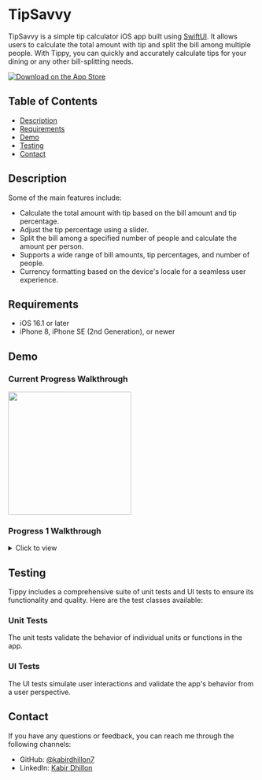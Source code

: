 # TipSavvy

TipSavvy is a simple tip calculator iOS app built using [SwiftUI](https://developer.apple.com/xcode/swiftui/). It allows users to calculate the total amount with tip and split the bill among multiple people. With Tippy, you can quickly and accurately calculate tips for your dining or any other bill-splitting needs.

[![Download on the App Store](https://img.shields.io/badge/App%20Store-Download-blue.svg)](https://apps.apple.com/app/tipsavvy/id6449447909)


## Table of Contents

- [Description](#description)
- [Requirements](#requirements)
- [Demo](#demo)
- [Testing](#testing)
- [Contact](#contact)

## Description

Some of the main features include:

- Calculate the total amount with tip based on the bill amount and tip percentage.
- Adjust the tip percentage using a slider.
- Split the bill among a specified number of people and calculate the amount per person.
- Supports a wide range of bill amounts, tip percentages, and number of people.
- Currency formatting based on the device's locale for a seamless user experience.

## Requirements

- iOS 16.1 or later
- iPhone 8, iPhone SE (2nd Generation), or newer

## Demo
### Current Progress Walkthrough
<img src="https://github.com/kabirdhillon7/Tippy/assets/74223402/c2c7bcd2-3ff0-4309-a595-18089830e359" width=250><br>

### Progress 1 Walkthrough
<details>
  <summary>Click to view</summary>
  
  <img src="https://github.com/kabirdhillon7/Tippy/assets/74223402/c2c7bcd2-3ff0-4309-a595-18089830e359" width=250><br>
</details>

## Testing

Tippy includes a comprehensive suite of unit tests and UI tests to ensure its functionality and quality. Here are the test classes available:

### Unit Tests

The unit tests validate the behavior of individual units or functions in the app.

### UI Tests
The UI tests simulate user interactions and validate the app's behavior from a user perspective.

## Contact

If you have any questions or feedback, you can reach me through the following channels:

- GitHub: [@kabirdhillon7](https://github.com/kabirdhillon7)
- LinkedIn: [Kabir Dhillon](https://www.linkedin.com/in/kabirdhillon/)
